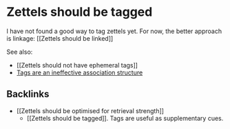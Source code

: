 # Zettels should be tagged
I have not found a good way to tag zettels yet. For now, the better approach is linkage: [[Zettels should be linked]]

See also:
- [[Zettels should not have ephemeral tags]]
- [Tags are an ineffective association structure](https://notes.andymatuschak.org/Tags_are_an_ineffective_association_structure)

## Backlinks
* [[Zettels should be optimised for retrieval strength]]
	* [[Zettels should be tagged]]. Tags are useful as supplementary cues.

<!-- #evergreen #writing -->

<!-- {BearID:4BC53A67-E095-4CC2-A62E-EC2062BC26FA-44697-0000BFABE5D25ED8} -->
